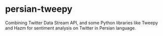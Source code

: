 # persian-tweepy
Combining Twitter Data Stream API, and some Python libraries like Tweepy and Hazm for sentiment analysis on Twitter in Persian language.
